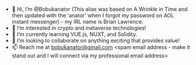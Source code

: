 - 👋 Hi, I’m @Bobukanator (This alias was based on A Wrinkle in Time and then updated with the 'anator' when I forgot my password on AOL instant messenger) - my IRL name is Brian Lawrence. 
- 👀 I’m interested in crypto and metaverse technologies! 
- 🌱 I’m currently learning VUE.js, NUXT, and Solidity.  
- 💞️ I’m looking to collaborate on anything exciting that provides value!
- 📫 Reach me at bobukanator@gmail.com <spam email address - make it stand out and I will connect via my professional email address>

<!---
Bobukanator/Bobukanator is a ✨ special ✨ repository because its `README.md` (this file) appears on your GitHub profile.
You can click the Preview link to take a look at your changes.
--->
